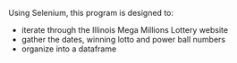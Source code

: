 Using Selenium, this program is designed to:
- iterate through the Illinois Mega Millions Lottery website
- gather the dates, winning lotto and power ball numbers
- organize into a dataframe
